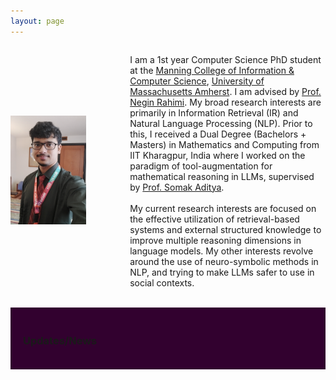 ```yaml
---
layout: page
---
```


<div style="display: flex; align-items: center;">
  <div style="flex: 0 0 30%; text-align: left;">
    <img src="debrup.png" alt="Description of image" style="max-width: 80%; height: auto;">
  </div>
  <div style="flex: 1; margin-left: 40px;">
    
   I am a 1st year Computer Science PhD student at the <a href="https://www.cics.umass.edu/">Manning College of Information & Computer Science</a>, <a href="https://www.umass.edu/">University of Massachusetts Amherst</a>. I am advised by  <a href="https://people.cs.umass.edu/~rahimi/">Prof. Negin Rahimi</a>. My broad research interests are primarily in Information Retrieval (IR) and Natural Language Processing (NLP). Prior to this, I received a Dual Degree (Bachelors + Masters) in Mathematics and Computing from IIT Kharagpur, India where I worked on the paradigm of tool-augmentation for mathematical reasoning in LLMs, supervised by <a href="https://adityasomak.github.io/">Prof. Somak Aditya</a>.
    <br/><br/>
    My current research interests are focused on the effective utilization of retrieval-based systems and external structured knowledge to improve multiple reasoning dimensions in language models. My other interests revolve around the use of neuro-symbolic methods in NLP, and trying to make LLMs safer to use in social contexts.
  </div>
</div>
<br/>
<section id="updates">
  <h3>Updates/News</h3>
  <div class="update-container">
    <div class="update active">  <h4>(06/24) Presented an in-person poster on "MATHSENSEI: A Tool-Augmented Large Language Model for Mathematical Reasoning" at NAACL 2024 Mexico City</h4>
    </div>
    <div class="update">
      <h4>(04/24) Accepted as a CS PHD Student at UMass Amherst - advised by Negin Rahimi!</h4>
    </div>
    <div class="update">
      <h4>(12/23) Completed my internship at Rakuten Global Inc., Language and Speech Team, RIT India.</h4>
    </div>
  </div>
  <button id="prev-update">&#8592;</button>
  <button id="next-update">&#8594;</button>
</section>

<style>

#updates {
  background-color: #32012F; /* Brown background */
  padding: 20px; /* Add some padding for better readability */
}
  
.update-container {
  overflow: hidden; /* This is important for handling content overflow */
  width: 100%; /* Adjust width as needed */
  position: relative; /* Needed for absolute positioning of updates */
}

.update {
  position: absolute;  /* Make updates absolute for transition effect */
  top: 0;
  left: 0;
  width: 100%;  /* Ensure updates fill the container width */
  transition: transform 0.5s ease-in-out; /* Add transition effect */
  opacity: 0;  /* Initially hide all updates */
  padding: 10px; /* Add some padding for better look */
  border-bottom: 1px solid #ddd; /* Add a border for separation */
}

.update.active {
  opacity: 0.4;  /* Make the first update visible */
  transform: translateX(0); /* Set initial position for active update */
}

.update:not(.active) {
  transform: translateX(100%); /* Position inactive updates off-screen */
}

#prev-update, #next-update {
  /* Style navigation buttons as needed */
  display: none; /* Hide buttons initially */
}

@media (hover: hover) { /* Show buttons on hover for better UX  */
  #updates:hover #prev-update, 
  #updates:hover #next-update {
    display: inline-block; /* Show buttons on hover */
  }
}
</style>



  
